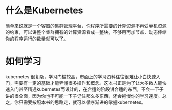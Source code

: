 # 什么是Kubernetes



简单来说就是一个容器的集群管理平台，你程序所需要的计算资源不再受单机资源的约束，可以讲整个集群拥有的计算资源看成一整块，不够用再加节点，动态伸缩你的程序运行的数量就可以了。



# 如何学习

kubernetes 很复杂，学习门槛较高，市面上的学习资料往往很难让小白快速入门，需要有一定的基础才能弄懂很多操作和概念。这本书正是为了让大多数人能快速入门甚至精通kubernetes而设计的，在合适的阶段讲合适的东西，不会一下子讲的很全面，因为你也不可能一下子记住那么多东西，还会拖慢你的学习速度。总之，你只需要按照本书的思路走，就可以循序渐进的掌握kubernetes。



